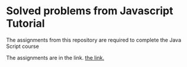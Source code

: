 # Solved problems from Javascript Tutorial

The assignments from this repository are required to complete the Java Script course

The assignments are in the link. [the link.](https://learn.javascript.ru/)